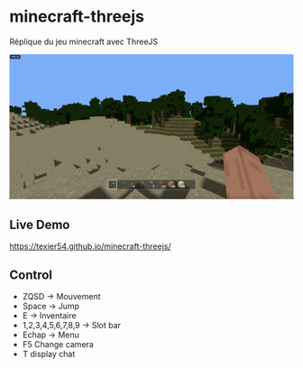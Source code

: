 # minecraft-threejs

Réplique du jeu minecraft avec ThreeJS

![Alt text](public/images/preview.png)

## Live Demo

https://texier54.github.io/minecraft-threejs/

## Control 

* ZQSD -> Mouvement
* Space -> Jump
* E -> Inventaire
* 1,2,3,4,5,6,7,8,9 -> Slot bar
* Echap -> Menu
* F5 Change camera
* T display chat